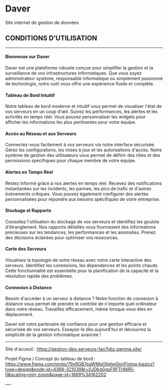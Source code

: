 # Daver
Site internet de gestion de données


## CONDITIONS D’UTILISATION

---
#### Bienvenue sur Daver

Daver est une plateforme robuste conçue pour simplifier la gestion et la surveillance de vos infrastructures informatiques. Que vous soyez administrateur système, responsable informatique ou simplement passionné de technologie, notre outil vous offre une expérience fluide et complète.

#### Tableau de Bord Intuitif

Notre tableau de bord moderne et intuitif vous permet de visualiser l'état de vos serveurs en un coup d'œil. Suivez les performances, les alertes et les activités en temps réel. Vous pouvez personnaliser les widgets pour afficher les informations les plus pertinentes pour votre équipe.

#### Accès au Réseau et aux Serveurs

Connectez-vous facilement à vos serveurs via notre interface sécurisée. Gérez les configurations, les mises à jour et les autorisations d'accès. Notre système de gestion des utilisateurs vous permet de définir des rôles et des permissions spécifiques pour chaque membre de votre équipe.

#### Alertes en Temps Réel

Restez informé grâce à nos alertes en temps réel. Recevez des notifications instantanées sur les incidents, les pannes, les pics de trafic et d'autres événements critiques. Vous pouvez également configurer des alertes personnalisées pour répondre aux besoins spécifiques de votre entreprise.

#### Stockage et Rapports

Consultez l'utilisation du stockage de vos serveurs et identifiez les goulots d'étranglement. Nos rapports détaillés vous fournissent des informations précieuses sur les tendances, les performances et les anomalies. Prenez des décisions éclairées pour optimiser vos ressources.

#### Carte des Serveurs

Visualisez la topologie de votre réseau avec notre carte interactive des serveurs. Identifiez les connexions, les dépendances et les points chauds. Cette fonctionnalité est essentielle pour la planification de la capacité et la résolution rapide des problèmes.

#### Connexion à Distance

Besoin d'accéder à un serveur à distance ? Notre fonction de connexion à distance vous permet de prendre le contrôle de n'importe quel ordinateur dans votre réseau. Travaillez efficacement, même lorsque vous êtes en déplacement.

Daver est votre partenaire de confiance pour une gestion efficace et sécurisée de vos serveurs. Essayez-le dès aujourd'hui et découvrez la simplicité de la gestion informatique avancée !


---

Site d'acceuil :
https://gestion-des-serveurs-fao7obz.gamma.site/

Projet Figma / Concept du tableau de bord :
https://www.figma.com/proto/79xRGB7paWMqOIlqIw0loj/Figma-basics?type=design&node-id=4368-321039&t=0JDkgGgsF9FTHNR5-0&scaling=min-zoom&page-id=1669%3A162202

—- 



